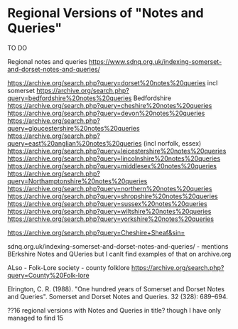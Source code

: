 # Regional Versions of "Notes and Queries"

TO DO




Regional notes and queries
https://www.sdnq.org.uk/indexing-somerset-and-dorset-notes-and-queries/


https://archive.org/search.php?query=dorset%20notes%20queries incl somerset
https://archive.org/search.php?query=bedfordshire%20notes%20queries Bedfordshire
https://archive.org/search.php?query=cheshire%20notes%20queries
https://archive.org/search.php?query=devon%20notes%20queries
https://archive.org/search.php?query=gloucestershire%20notes%20queries
https://archive.org/search.php?query=east%20anglian%20notes%20queries (incl norfolk, essex)
https://archive.org/search.php?query=leicestershire%20notes%20queries
https://archive.org/search.php?query=lincolnshire%20notes%20queries
https://archive.org/search.php?query=middlesex%20notes%20queries
https://archive.org/search.php?query=Northamptonshire%20notes%20queries
https://archive.org/search.php?query=northern%20notes%20queries
https://archive.org/search.php?query=shropshire%20notes%20queries
https://archive.org/search.php?query=sussex%20notes%20queries
https://archive.org/search.php?query=wiltshire%20notes%20queries
https://archive.org/search.php?query=yorkshire%20notes%20queries

https://archive.org/search.php?query=Cheshire+Sheaf&sin=


sdnq.org.uk/indexing-somerset-and-dorset-notes-and-queries/ - mentions BErkshire Notes and QUeries but I canlt find examples of that on archive.org


ALso  - Folk-Lore society - county folklore https://archive.org/search.php?query=County%20Folk-lore


 Elrington, C. R. (1988). "One hundred years of Somerset and Dorset Notes and Queries". Somerset and Dorset Notes and Queries. 32 (328): 689–694. 

 ??16 regional versions with Notes and Queries in title? though I have only managed to find 15